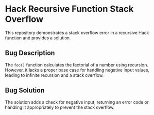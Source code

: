 # Hack Recursive Function Stack Overflow

This repository demonstrates a stack overflow error in a recursive Hack function and provides a solution.

## Bug Description
The `foo()` function calculates the factorial of a number using recursion. However, it lacks a proper base case for handling negative input values, leading to infinite recursion and a stack overflow.

## Bug Solution
The solution adds a check for negative input, returning an error code or handling it appropriately to prevent the stack overflow.